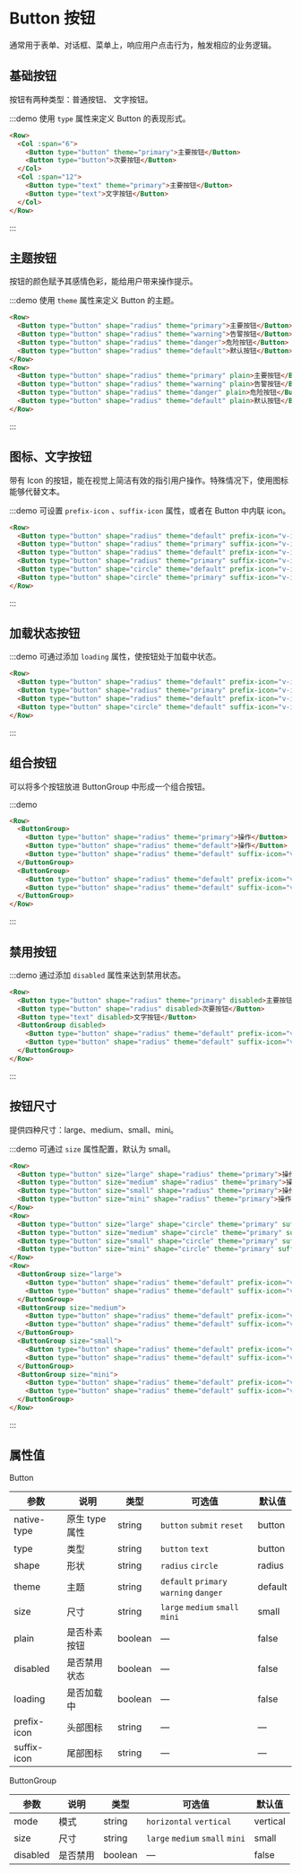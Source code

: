 # Button 按钮

通常用于表单、对话框、菜单上，响应用户点击行为，触发相应的业务逻辑。
  
## 基础按钮

按钮有两种类型：普通按钮、 文字按钮。
  
:::demo 使用 `type` 属性来定义 Button 的表现形式。

```html
<Row>
  <Col :span="6">
    <Button type="button" theme="primary">主要按钮</Button>
    <Button type="button">次要按钮</Button>
  </Col>
  <Col :span="12">
    <Button type="text" theme="primary">主要按钮</Button>
    <Button type="text">文字按钮</Button>
  </Col>
</Row>
```
:::
  
## 主题按钮

按钮的颜色赋予其感情色彩，能给用户带来操作提示。

:::demo 使用 `theme` 属性来定义 Button 的主题。

```html
<Row>
  <Button type="button" shape="radius" theme="primary">主要按钮</Button>
  <Button type="button" shape="radius" theme="warning">告警按钮</Button>
  <Button type="button" shape="radius" theme="danger">危险按钮</Button>
  <Button type="button" shape="radius" theme="default">默认按钮</Button>
</Row>
<Row>
  <Button type="button" shape="radius" theme="primary" plain>主要按钮</Button>
  <Button type="button" shape="radius" theme="warning" plain>告警按钮</Button>
  <Button type="button" shape="radius" theme="danger" plain>危险按钮</Button>
  <Button type="button" shape="radius" theme="default" plain>默认按钮</Button>
</Row>
```
:::
  
## 图标、文字按钮

带有 Icon 的按钮，能在视觉上简洁有效的指引用户操作。特殊情况下，使用图标能够代替文本。

:::demo 可设置 `prefix-icon` 、`suffix-icon` 属性，或者在 Button 中内联 icon。

```html
<Row>
  <Button type="button" shape="radius" theme="default" prefix-icon="v-icon-user-plus">添加用户</Button>
  <Button type="button" shape="radius" theme="primary" suffix-icon="v-icon-search">查询</Button>
  <Button type="button" shape="radius" theme="default" prefix-icon="v-icon-user-plus"></Button>
  <Button type="button" shape="radius" theme="primary" suffix-icon="v-icon-search"></Button>
  <Button type="button" shape="circle" theme="default" prefix-icon="v-icon-user-plus"></Button>
  <Button type="button" shape="circle" theme="primary" suffix-icon="v-icon-search"></Button>
</Row>
```
:::
  
## 加载状态按钮

:::demo 可通过添加 `loading` 属性，使按钮处于加载中状态。

```html
<Row>
  <Button type="button" shape="radius" theme="default" prefix-icon="v-icon-loading" loading>加载中</Button>
  <Button type="button" shape="radius" theme="primary" prefix-icon="v-icon-loading" loading>加载中</Button>
  <Button type="button" shape="radius" theme="default" prefix-icon="v-icon-loading" loading></Button>
  <Button type="button" shape="circle" theme="default" suffix-icon="v-icon-loading" loading></Button>
</Row>
```
:::
  
## 组合按钮

可以将多个按钮放进 ButtonGroup 中形成一个组合按钮。

:::demo 

```html
<Row>
  <ButtonGroup>
    <Button type="button" shape="radius" theme="primary">操作</Button>
    <Button type="button" shape="radius" theme="default">操作</Button>
    <Button type="button" shape="radius" theme="default" suffix-icon="v-icon-more"></Button>
  </ButtonGroup>
  <ButtonGroup>
    <Button type="button" shape="radius" theme="default" prefix-icon="v-icon-arrow-left">上一页</Button>
    <Button type="button" shape="radius" theme="default" suffix-icon="v-icon-arrow-right">下一页</Button>
  </ButtonGroup>
</Row>
```
:::
  
## 禁用按钮

:::demo 通过添加 `disabled` 属性来达到禁用状态。

```html
<Row>
  <Button type="button" shape="radius" theme="primary" disabled>主要按钮</Button>
  <Button type="button" shape="radius" disabled>次要按钮</Button>
  <Button type="text" disabled>文字按钮</Button>
  <ButtonGroup disabled>
    <Button type="button" shape="radius" theme="default" prefix-icon="v-icon-arrow-left">上一页</Button>
    <Button type="button" shape="radius" theme="default" suffix-icon="v-icon-arrow-right">下一页</Button>
  </ButtonGroup>
</Row>
```
:::
  
## 按钮尺寸

提供四种尺寸：large、medium、small、mini。

:::demo 可通过 `size` 属性配置，默认为 small。

```html
<Row>
  <Button type="button" size="large" shape="radius" theme="primary">操作按钮</Button>
  <Button type="button" size="medium" shape="radius" theme="primary">操作按钮</Button>
  <Button type="button" size="small" shape="radius" theme="primary">操作按钮</Button>
  <Button type="button" size="mini" shape="radius" theme="primary">操作按钮</Button>
</Row>
<Row>
  <Button type="button" size="large" shape="circle" theme="primary" suffix-icon="v-icon-search"></Button>
  <Button type="button" size="medium" shape="circle" theme="primary" suffix-icon="v-icon-search"></Button>
  <Button type="button" size="small" shape="circle" theme="primary" suffix-icon="v-icon-search"></Button>
  <Button type="button" size="mini" shape="circle" theme="primary" suffix-icon="v-icon-search"></Button>
</Row>
<Row>
  <ButtonGroup size="large">
    <Button type="button" shape="radius" theme="default" prefix-icon="v-icon-arrow-left">上一页</Button>
    <Button type="button" shape="radius" theme="default" suffix-icon="v-icon-arrow-right">下一页</Button>
  </ButtonGroup>
  <ButtonGroup size="medium">
    <Button type="button" shape="radius" theme="default" prefix-icon="v-icon-arrow-left">上一页</Button>
    <Button type="button" shape="radius" theme="default" suffix-icon="v-icon-arrow-right">下一页</Button>
  </ButtonGroup>
  <ButtonGroup size="small">
    <Button type="button" shape="radius" theme="default" prefix-icon="v-icon-arrow-left">上一页</Button>
    <Button type="button" shape="radius" theme="default" suffix-icon="v-icon-arrow-right">下一页</Button>
  </ButtonGroup>
  <ButtonGroup size="mini">
    <Button type="button" shape="radius" theme="default" prefix-icon="v-icon-arrow-left">上一页</Button>
    <Button type="button" shape="radius" theme="default" suffix-icon="v-icon-arrow-right">下一页</Button>
  </ButtonGroup>
</Row>
```
:::

## 属性值

Button

| 参数 | 说明 | 类型 | 可选值 | 默认值 |
|---- |---- |---- |---- |---- |
| native-type | 原生 type 属性 | string | `button` `submit` `reset` | button |
| type | 类型 | string | `button` `text` | button |
| shape | 形状 | string | `radius` `circle` | radius |
| theme | 主题 | string | `default` `primary` `warning` `danger` | default |
| size | 尺寸 | string | `large` `medium` `small` `mini` | small |
| plain | 是否朴素按钮 | boolean | — | false |
| disabled | 是否禁用状态 | boolean | — | false |
| loading | 是否加载中 | boolean | — | false |
| prefix-icon | 头部图标 | string | — | — |
| suffix-icon | 尾部图标 | string | — | — |

ButtonGroup

| 参数 | 说明 | 类型 | 可选值 | 默认值 |
|---- |---- |---- |---- |---- |
| mode | 模式 | string | `horizontal` `vertical` | vertical |
| size | 尺寸 | string | `large` `medium` `small` `mini` | small |
| disabled | 是否禁用 | boolean | — | false |

<script>
  import Row from '@/components/row';
  import Col from '@/components/col';
  import Button from '@/components/button';
  import ButtonGroup from '@/components/button-group';

  export default {
    components: {
      Row,
      Col,
      Button,
      ButtonGroup,
    },
  };
</script>
